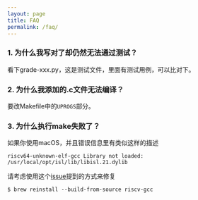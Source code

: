 ```yaml
---
layout: page
title: FAQ
permalink: /faq/
---
```


### 1. 为什么我写对了却仍然无法通过测试？

看下grade-xxx.py，这是测试文件，里面有测试用例，可以比对下。

### 2. 为什么我添加的.c文件无法编译？

要改Makefile中的`UPROGS`部分。

### 3. 为什么执行make失败了？

如果你使用macOS，并且错误信息里有类似这样的描述

```
riscv64-unknown-elf-gcc Library not loaded: /usr/local/opt/isl/lib/libisl.21.dylib
```

请考虑使用这个[issue](https://github.com/riscv/homebrew-riscv/issues/15)提到的方式来修复

```
$ brew reinstall --build-from-source riscv-gcc
```